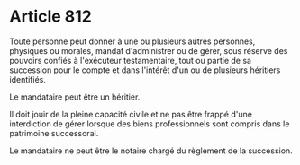 # Article 812

Toute personne peut donner à une ou plusieurs autres personnes, physiques ou morales, mandat d'administrer ou de gérer, sous réserve des pouvoirs confiés à l'exécuteur testamentaire, tout ou partie de sa succession pour le compte et dans l'intérêt d'un ou de plusieurs héritiers identifiés.

Le mandataire peut être un héritier.

Il doit jouir de la pleine capacité civile et ne pas être frappé d'une interdiction de gérer lorsque des biens professionnels sont compris dans le patrimoine successoral.

Le mandataire ne peut être le notaire chargé du règlement de la succession.
